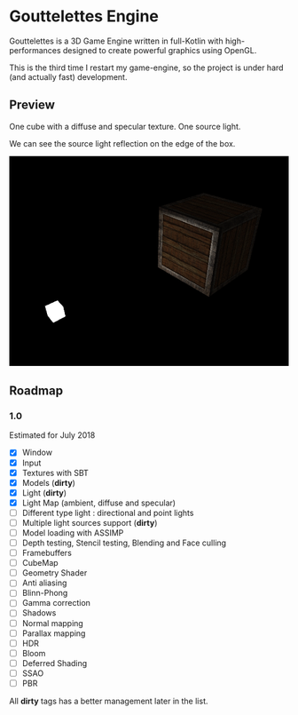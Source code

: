 # Gouttelettes Engine
Gouttelettes is a 3D Game Engine written in full-Kotlin with high-performances designed to create powerful graphics using OpenGL.

This is the third time I restart my game-engine, so the project is under hard (and actually fast) development.

## Preview

One cube with a diffuse and specular texture. One source light.

We can see the source light reflection on the edge of the box.

![Preview](https://raw.githubusercontent.com/scorsi/Gouttelettes/master/.github/preview.png)

## Roadmap

### 1.0

Estimated for July 2018

- [X] Window
- [X] Input
- [X] Textures with SBT
- [X] Models (__dirty__)
- [X] Light (__dirty__)
- [X] Light Map (ambient, diffuse and specular)
- [ ] Different type light : directional and point lights
- [ ] Multiple light sources support (__dirty__)
- [ ] Model loading with ASSIMP
- [ ] Depth testing, Stencil testing, Blending and Face culling
- [ ] Framebuffers
- [ ] CubeMap
- [ ] Geometry Shader
- [ ] Anti aliasing
- [ ] Blinn-Phong
- [ ] Gamma correction
- [ ] Shadows
- [ ] Normal mapping
- [ ] Parallax mapping
- [ ] HDR
- [ ] Bloom
- [ ] Deferred Shading
- [ ] SSAO
- [ ] PBR

All __dirty__ tags has a better management later in the list.
